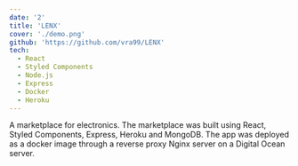 ```yaml
---
date: '2'
title: 'LENX'
cover: './demo.png'
github: 'https://github.com/vra99/LENX'
tech:
  - React
  - Styled Components
  - Node.js
  - Express
  - Docker
  - Heroku
---
```


A marketplace for electronics. The marketplace was built using React, Styled Components, Express, Heroku and MongoDB. The app was deployed as a docker image through a reverse proxy Nginx server on a Digital Ocean server.
